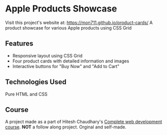# Apple Products Showcase
Visit this project's website at: https://mon711.github.io/product-cards/
A product showcase for various Apple products using CSS Grid

## Features

- Responsive layout using CSS Grid
- Four product cards with detailed information and images
- Interactive buttons for "Buy Now" and "Add to Cart"

## Technologies Used
Pure HTML and CSS

## Course
A project made as a part of Hitesh Chaudhary's [Complete web development course](https://www.udemy.com/course/web-dev-master). 
**NOT** a follow along project. Orginal and self-made.
